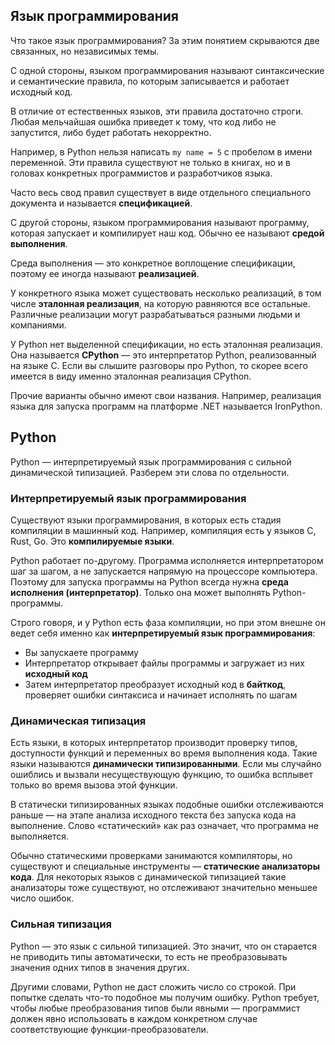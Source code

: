 ## Язык программирования

Что такое язык программирования? За этим понятием скрываются две связанных, но независимых темы.

С одной стороны, языком программирования называют синтаксические и семантические правила, по которым записывается и работает исходный код.

В отличие от естественных языков, эти правила достаточно строги. Любая мельчайшая ошибка приведет к тому, что код либо не запустится, либо будет работать некорректно.

Например, в Python нельзя написать `my name = 5` с пробелом в имени переменной. Эти правила существуют не только в книгах, но и в головах конкретных программистов и разработчиков языка.

Часто весь свод правил существует в виде отдельного специального документа и называется **спецификацией**.

С другой стороны, языком программирования называют программу, которая запускает и компилирует наш код. Обычно ее называют **средой выполнения**.

Среда выполнения — это конкретное воплощение спецификации, поэтому ее иногда называют **реализацией**.

У конкретного языка может существовать несколько реализаций, в том числе **эталонная реализация**, на которую равняются все остальные. Различные реализации могут разрабатываться разными людьми и компаниями.

У Python нет выделенной спецификации, но есть эталонная реализация. Она называется **CPython** — это интерпретатор Python, реализованный на языке C. Если вы слышите разговоры про Python, то скорее всего имеется в виду именно эталонная реализация CPython.

Прочие варианты обычно имеют свои названия. Например, реализация языка для запуска программ на платформе .NET называется IronPython.

## Python

Python — интерпретируемый язык программирования с сильной динамической типизацией. Разберем эти слова по отдельности.

### Интерпретируемый язык программирования

Существуют языки программирования, в которых есть стадия компиляции в машинный код. Например, компиляция есть у языков C, Rust, Go. Это **компилируемые языки**.

Python работает по-другому. Программа исполняется интерпретатором шаг за шагом, а не запускается напрямую на процессоре компьютера. Поэтому для запуска программы на Python всегда нужна **среда исполнения (интерпретатор)**. Только она может выполнять Python-программы.

Строго говоря, и у Python есть фаза компиляции, но при этом внешне он ведет себя именно как **интерпретируемый язык программирования**:

- Вы запускаете программу
- Интерпретатор открывает файлы программы и загружает из них **исходный код**
- Затем интерпретатор преобразует исходный код в **байткод**, проверяет ошибки синтаксиса и начинает исполнять по шагам

### Динамическая типизация

Есть языки, в которых интерпретатор производит проверку типов, доступности функций и переменных во время выполнения кода. Такие языки называются **динамически типизированными**. Если мы случайно ошиблись и вызвали несуществующую функцию, то ошибка всплывет только во время вызова этой функции.

В статически типизированных языках подобные ошибки отслеживаются раньше — на этапе анализа исходного текста без запуска кода на выполнение. Слово «статический» как раз означает, что программа не выполняется.

Обычно статическими проверками занимаются компиляторы, но существуют и специальные инструменты — **статические анализаторы кода**. Для некоторых языков с динамической типизацией такие анализаторы тоже существуют, но отслеживают значительно меньшее число ошибок.

### Сильная типизация

Python — это язык с сильной типизацией. Это значит, что он старается не приводить типы автоматически, то есть не преобразовывать значения одних типов в значения других.

Другими словами, Python не даст сложить число со строкой. При попытке сделать что-то подобное мы получим ошибку. Python требует, чтобы любые преобразования типов были явными — программист должен явно использовать в каждом конкретном случае соответствующие функции-преобразователи.